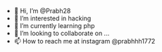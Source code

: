 - 👋 Hi, I’m @Prabh28
- 👀 I’m interested in hacking
- 🌱 I’m currently learning php
- 💞️ I’m looking to collaborate on ...
- 📫 How to reach me at instagram @prabhhh1772

<!---
Prabh28/Prabh28 is a ✨ special ✨ repository because its `README.md` (this file) appears on your GitHub profile.
You can click the Preview link to take a look at your changes.
--->
